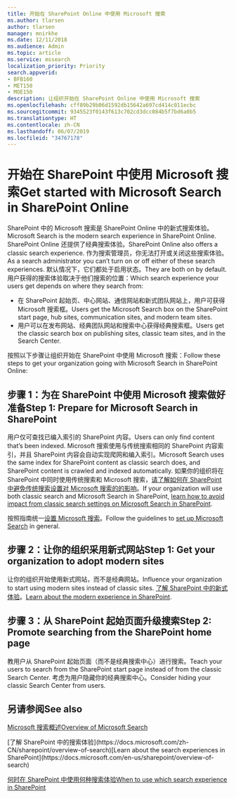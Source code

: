 ```yaml
---
title: 开始在 SharePoint Online 中使用 Microsoft 搜索
ms.author: tlarsen
author: tlarsen
manager: mnirkhe
ms.date: 12/11/2018
ms.audience: Admin
ms.topic: article
ms.service: mssearch
localization_priority: Priority
search.appverid:
- BFB160
- MET150
- MOE150
description: 让组织开始在 SharePoint Online 中使用 Microsoft 搜索
ms.openlocfilehash: cff89b29b06d1592db15642a697cd414c011ecbc
ms.sourcegitcommit: 9345523f0143f613c702cd3dcc084b5f7bd6a0b5
ms.translationtype: HT
ms.contentlocale: zh-CN
ms.lasthandoff: 06/07/2019
ms.locfileid: "34767178"
---
```

# <a name="get-started-with-microsoft-search-in-sharepoint"></a><span data-ttu-id="8bdd3-103">开始在 SharePoint 中使用 Microsoft 搜索</span><span class="sxs-lookup"><span data-stu-id="8bdd3-103">Get started with Microsoft Search in SharePoint Online</span></span>

<span data-ttu-id="8bdd3-104">SharePoint 中的 Microsoft 搜索是 SharePoint Online 中的新式搜索体验。</span><span class="sxs-lookup"><span data-stu-id="8bdd3-104">Microsoft Search is the modern search experience in SharePoint Online.</span></span> <span data-ttu-id="8bdd3-105">SharePoint Online 还提供了经典搜索体验。</span><span class="sxs-lookup"><span data-stu-id="8bdd3-105">SharePoint Online also offers a classic search experience.</span></span> <span data-ttu-id="8bdd3-106">作为搜索管理员，你无法打开或关闭这些搜索体验。</span><span class="sxs-lookup"><span data-stu-id="8bdd3-106">As a search administrator you can’t turn on or off either of these search experiences.</span></span> <span data-ttu-id="8bdd3-107">默认情况下，它们都处于启用状态。</span><span class="sxs-lookup"><span data-stu-id="8bdd3-107">They are both on by default.</span></span> <span data-ttu-id="8bdd3-108">用户获得的搜索体验取决于他们搜索的位置：</span><span class="sxs-lookup"><span data-stu-id="8bdd3-108">Which search experience your users get depends on where they search from:</span></span>

- <span data-ttu-id="8bdd3-109">在 SharePoint 起始页、中心网站、通信网站和新式团队网站上，用户可获得 Microsoft 搜索框。</span><span class="sxs-lookup"><span data-stu-id="8bdd3-109">Users get the Microsoft Search box on the SharePoint start page, hub sites, communication sites, and modern team sites.</span></span>
- <span data-ttu-id="8bdd3-110">用户可以在发布网站、经典团队网站和搜索中心获得经典搜索框。</span><span class="sxs-lookup"><span data-stu-id="8bdd3-110">Users get the classic search box on publishing sites, classic team sites, and in the Search Center.</span></span>

<span data-ttu-id="8bdd3-111">按照以下步骤让组织开始在 SharePoint 中使用 Microsoft 搜索：</span><span class="sxs-lookup"><span data-stu-id="8bdd3-111">Follow these steps to get your organization going with Microsoft Search in SharePoint Online:</span></span>

## <a name="step-1-prepare-for-microsoft-search-in-sharepoint"></a><span data-ttu-id="8bdd3-112">步骤 1：为在 SharePoint 中使用 Microsoft 搜索做好准备</span><span class="sxs-lookup"><span data-stu-id="8bdd3-112">Step 1: Prepare for Microsoft Search in SharePoint</span></span>

<span data-ttu-id="8bdd3-113">用户仅可查找已编入索引的 SharePoint 内容。</span><span class="sxs-lookup"><span data-stu-id="8bdd3-113">Users can only find content that’s been indexed.</span></span> <span data-ttu-id="8bdd3-114">Microsoft 搜索使用与传统搜索相同的 SharePoint 内容索引，并且 SharePoint 内容会自动实现爬网和编入索引。</span><span class="sxs-lookup"><span data-stu-id="8bdd3-114">Microsoft Search uses the same index for SharePoint content as classic search does, and SharePoint content is crawled and indexed automatically.</span></span> <span data-ttu-id="8bdd3-115">如果你的组织将在 SharePoint 中同时使用传统搜索和 Microsoft 搜索，[请了解如何在 SharePoint 中避免传统搜索设置对 Microsoft 搜索的的影响](https://docs.microsoft.com/sharepoint/differences-classic-modern-search)。</span><span class="sxs-lookup"><span data-stu-id="8bdd3-115">If your organization will use both classic search and Microsoft Search in SharePoint, [learn how to avoid impact from classic search settings on Microsoft Search in SharePoint](https://docs.microsoft.com/sharepoint/differences-classic-modern-search).</span></span>

<span data-ttu-id="8bdd3-116">按照指南统一[设置 Microsoft 搜索](set-up-microsoft-search.md)。</span><span class="sxs-lookup"><span data-stu-id="8bdd3-116">Follow the guidelines to [set up Microsoft Search](set-up-microsoft-search.md) in general.</span></span>


## <a name="step-2-get-your-organization-to-adopt-modern-sites"></a><span data-ttu-id="8bdd3-117">步骤 2：让你的组织采用新式网站</span><span class="sxs-lookup"><span data-stu-id="8bdd3-117">Step 1: Get your organization to adopt modern sites</span></span>

<span data-ttu-id="8bdd3-118">让你的组织开始使用新式网站，而不是经典网站。</span><span class="sxs-lookup"><span data-stu-id="8bdd3-118">Influence your organization to start using modern sites instead of classic sites.</span></span> <span data-ttu-id="8bdd3-119">[了解 SharePoint 中的新式体验](https://support.office.com/article/SharePoint-classic-and-modern-experiences-5725c103-505d-4a6e-9350-300d3ec7d73f)。</span><span class="sxs-lookup"><span data-stu-id="8bdd3-119">[Learn about the modern experience in SharePoint](https://support.office.com/article/SharePoint-classic-and-modern-experiences-5725c103-505d-4a6e-9350-300d3ec7d73f).</span></span>

## <a name="step-3-promote-searching-from-the-sharepoint-start-page"></a><span data-ttu-id="8bdd3-120">步骤 3：从 SharePoint 起始页面升级搜索</span><span class="sxs-lookup"><span data-stu-id="8bdd3-120">Step 2: Promote searching from the SharePoint home page</span></span>

<span data-ttu-id="8bdd3-121">教用户从 SharePoint 起始页面（而不是经典搜索中心）进行搜索。</span><span class="sxs-lookup"><span data-stu-id="8bdd3-121">Teach your users to search from the SharePoint start page instead of from the classic Search Center.</span></span> <span data-ttu-id="8bdd3-122">考虑为用户隐藏你的经典搜索中心。</span><span class="sxs-lookup"><span data-stu-id="8bdd3-122">Consider hiding your classic Search Center from users.</span></span>

## <a name="see-also"></a><span data-ttu-id="8bdd3-123">另请参阅</span><span class="sxs-lookup"><span data-stu-id="8bdd3-123">See also</span></span>
[<span data-ttu-id="8bdd3-124">Microsoft 搜索概述</span><span class="sxs-lookup"><span data-stu-id="8bdd3-124">Overview of Microsoft Search</span></span>](overview-microsoft-search.md)

<span data-ttu-id="8bdd3-125">
  [了解 SharePoint 中的搜索体验](https://docs.microsoft.com/zh-CN/sharepoint/overview-of-search)</span><span class="sxs-lookup"><span data-stu-id="8bdd3-125">[Learn about the search experiences in SharePoint](https://docs.microsoft.com/en-us/sharepoint/overview-of-search)</span></span>

[<span data-ttu-id="8bdd3-126">何时在 SharePoint 中使用何种搜索体验</span><span class="sxs-lookup"><span data-stu-id="8bdd3-126">When to use which search experience in SharePoint</span></span>](https://docs.microsoft.com/sharepoint/get-started-with-modern-search-experience)